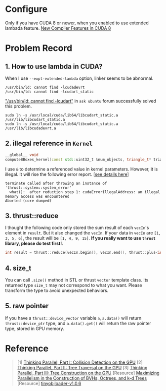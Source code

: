 
# Configure
Only if you have CUDA 8 or newer, when you enabled to use extended lambada feature. [New Compiler Features in CUDA 8](https://developer.nvidia.com/blog/new-compiler-features-cuda-8/)




# Problem Record

## 1. How to use lambda in CUDA?
When I use `--expt-extended-lambda` option, linker seems to be abnormal.
```shell
/usr/bin/ld: cannot find -lcudadevrt
/usr/bin/ld: cannot find -lcudart_static
```

["/usr/bin/ld: cannot find -lcudart"](https://askubuntu.com/questions/510176/usr-bin-ld-cannot-find-lcudart) in `ask ubuntu` forum successfully solved this problem.
```shell
sudo ln -s /usr/local/cuda/lib64/libcudart_static.a /usr/lib/libcudart_static.a
sudo ln -s /usr/local/cuda/lib64/libcudart_static.a /usr/lib/libcudadevrt.a
```

## 2. illegal reference in `Kernel`
```c++
__global__ void 
computeBBoxes_kernel(const std::uint32_t &num_objects, triangle_t* trianglePtr, vec3f* verticePtr, AABB* aabbPtr);
```
I use `&` to determine a referenced value in kernel parameters. However, it is illegal. It will rise the following error report. [[see details here](https://www.coder.work/article/2793171)]
```shell
terminate called after throwing an instance of 'thrust::system::system_error'
  what():  after reduction step 1: cudaErrorIllegalAddress: an illegal memory access was encountered
Aborted (core dumped)
```

## 3. thrust::reduce
I thought the following code only stored the sum result of each `vecIn`'s element in `result`. But it also changed the `vecIn`. If your data in `vecIn` are `[1, 3, 5, 6]`, the result will be `[1, 4, 9, 15]`. **If you really want to use `thrust` library, please do test first!**.
```c++
int result = thrust::reduce(vecIn.begin(), vecIn.end(), thrust::plus<int>(), 0);
```

## 4. size_t
You can call `.size()` method in STL or thrust `vector` template class. Its returned type `size_t` may not correspond to what you want. Please transform the type to avoid unexpected behaviors.

## 5. raw pointer
If you have a `thrust::device_vector` variable `a`, `a.data()` will return `thrust::device_ptr` type, and `a.data().get()` will return the raw pointer type, stored in GPU memory.


# Reference
> [1] [Thinking Parallel, Part I: Collision Detection on the GPU](https://developer.nvidia.com/blog/thinking-parallel-part-i-collision-detection-gpu/)
> [2] [Thinking Parallel, Part II: Tree Traversal on the GPU](https://developer.nvidia.com/blog/thinking-parallel-part-ii-tree-traversal-gpu/)
> [3] [Thinking Parallel, Part III: Tree Construction on the GPU](https://developer.nvidia.com/blog/thinking-parallel-part-iii-tree-construction-gpu/)
> [Resource] [Maximizing Parallelism in the Construction of BVHs, Octrees, and k-d Trees](https://research.nvidia.com/publication/2012-06_maximizing-parallelism-construction-bvhs-octrees-and-k-d-trees)
> [Resource] [tinyobjloader-v1.0.6](https://github.com/tinyobjloader/tinyobjloader/tree/v1.0.6)